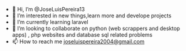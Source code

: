 - 👋 Hi, I’m @JoseLuisPereira13
- 👀 I’m interested in new things,learn more and develope projects
- 🌱 I’m currently learning laravel
- 🤝 I’m looking to collaborate on python (web scrappers and desktop apps) , php websites and database sql related problems
- 📫 How to reach me joseluispereira2004@gmail.com
